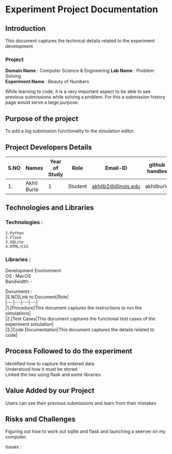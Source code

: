 # __Experiment Project Documentation__  
## __Introduction__  
This  document captures the technical details related to the experiment development.

### __Project__ 
__Domain Name__ : Computer Science & Engineering
__Lab Name__ : Problem Solving  
__Experiment Name__ : Beauty of Numbers

While learning to code, it is a very important aspect to be able to see previous submissions while solving a problem. For this a submission history page would serve a large purpose.


## __Purpose of the project__   
To add a log submission functionality to the simulation editor.

## __Project Developers Details__

| S.NO  | Names  | Year of Study  | Role  | Email-ID  | github handles  |
|---|---|---|---|---|---|
| 1.  | Akhil Burle  | 1  | Student  | akhilb2@illinois.edu  | akhilburle  |

## __Technologies and Libraries__
### Technologies :  
    1.Python  
    2.Flask  
    3.SQLite  
    4.HTML/CSS  
### Libraries : 
    
Development Environment  
OS : MacOS  
Bandwidth: -

Documents :  
|S.NO|Link to Document|Role|    
|---|---|---|---|  
|1.|Procedure|This document captures the instructions to run the simulations|  
|2.|Test Cases|This document captures the functional test cases of the experiment simulation|  
|3.|Code Documentation|This document captures the  details related to code|  

## __Process Followed to do the experiment__
Identified how to capture the entered data  
Understood how it must be stored  
Linked the two using flask and some libraries


## __Value Added by our Project__
Users can see their previous submissions and learn from their mistakes

## __Risks and Challenges__
Figuring out how to work out sqlite and flask and launching a seerver on my computer.

Issues :
